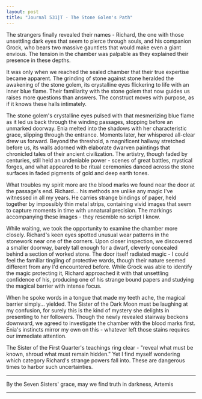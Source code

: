 ```yaml
---
layout: post
title: "Journal 531|T - The Stone Golem's Path"
---
```


The strangers finally revealed their names - Richard, the one with those unsettling dark eyes that seem to pierce through souls, and his companion Grock, who bears two massive gauntlets that would make even a giant envious. The tension in the chamber was palpable as they explained their presence in these depths.

It was only when we reached the sealed chamber that their true expertise became apparent. The grinding of stone against stone heralded the awakening of the stone golem, its crystalline eyes flickering to life with an inner blue flame. Their familiarity with the stone golem that now guides us raises more questions than answers. The construct moves with purpose, as if it knows these halls intimately. 

The stone golem's crystalline eyes pulsed with that mesmerizing blue flame as it led us back through the winding passages, stopping before an unmarked doorway. Enia melted into the shadows with her characteristic grace, slipping through the entrance. Moments later, her whispered all-clear drew us forward. Beyond the threshold, a magnificent hallway stretched before us, its walls adorned with elaborate dwarven paintings that chronicled tales of their ancient civilization. The artistry, though faded by centuries, still held an undeniable power - scenes of great battles, mystical forges, and what appeared to be ritual ceremonies danced across the stone surfaces in faded pigments of gold and deep earth tones.

What troubles my spirit more are the blood marks we found near the door at the passage's end. Richard... his methods are unlike any magic I've witnessed in all my years. He carries strange bindings of paper, held together by impossibly thin metal strips, containing vivid images that seem to capture moments in time with unnatural precision. The markings accompanying these images - they resemble no script I know.

While waiting, we took the opportunity to examine the chamber more closely. Richard's keen eyes spotted unusual wear patterns in the stonework near one of the corners. Upon closer inspection, we discovered a smaller doorway, barely tall enough for a dwarf, cleverly concealed behind a section of worked stone. The door itself radiated magic - I could feel the familiar tingling of protective wards, though their nature seemed different from any I'd encountered before. While Grock was able to identify the magic protecting it, Richard approached it with that unsettling confidence of his, producing one of his strange bound papers and studying the magical barrier with intense focus.

When he spoke words in a tongue that made my teeth ache, the magical barrier simply... yielded. The Sister of the Dark Moon must be laughing at my confusion, for surely this is the kind of mystery she delights in presenting to her followers. Though the newly revealed stairway beckons downward, we agreed to investigate the chamber with the blood marks first. Enia's instincts mirror my own on this - whatever left those stains requires our immediate attention.

The Sister of the First Quarter's teachings ring clear - "reveal what must be known, shroud what must remain hidden." Yet I find myself wondering which category Richard's strange powers fall into. These are dangerous times to harbor such uncertainties.

***
By the Seven Sisters' grace, may we find truth in darkness,
Artemis
***
